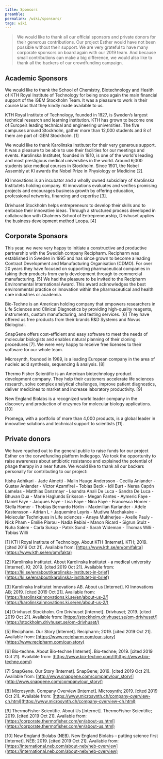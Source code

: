 ```yaml
---
title: Sponsors
preamble:
permalink: /wiki/sponsors/
tags: wiki
---
```


> We would like to thank all our official sponsors and private donors for their generous contributions. Our project Esther would have not been possible without their support. We are very grateful to have many corporate sponsors on board again with our 2019 team. And because small contributions can make a big difference, we would also like to thank all the backers of our crowdfunding campaign.

## Academic Sponsors

We would like to thank the School of Chemistry, Biotechnology and Health of KTH Royal Institute of Technology for being once again the main financial support of the iGEM Stockholm Team. It was a pleasure to work in their course labs that they kindly made available to us.

KTH Royal Institute of Technology, founded in 1827, is Sweden’s largest technical research and learning institution. KTH has grown to become one of Europe’s leading technical and engineering universities. The five campuses around Stockholm, gather more than 12,000 students and 8 of them are part of iGEM Stockholm. [1]

We would like to thank Karolinska Institutet for their very generous support. It was a pleasure to be able to use their facilities for our meetings and events. Karolinska Institutet, founded in 1810, is one of the world's leading and most prestigious medical universities in the world. Around 6,000 students take medical courses in Stockholm. Since 1901, the Nobel Assembly at KI awards the Nobel Prize in Physiology or Medicine [2].

KI Innovations is an incubator and a wholly owned subsidiary of Karolinska Institutets holding company. KI innovations evaluates and verifies promising projects and encourages business growth by offering education, professional networks, financing and expertise [3].

Drivhuset Stockholm helps entrepreneurs to develop their skills and to embrace their innovative ideas. Through a structured process developed in collaboration with Chalmers School of Entrepreneurship, Drivhuset applies the business development method Loopa. [4]

## Corporate Sponsors

This year, we were very happy to initiate a constructive and productive partnership with the Swedish company Recipharm. Recipharm was established in Sweden in 1995 and has since grown to become a leading Contract Development and Manufacturing Organisation (CDMO). For over 20 years they have focused on supporting pharmaceutical companies in taking their products from early development through to commercial manufacturing. [5] We had the pleasure to be invited to the Recipharm Environmental International Award. This award acknowledges the best environmental practice or innovation within the pharmaceutical and health care industries or academia.

Bio-Techne is an American holding company that empowers researchers in Life Sciences and Clinical Diagnostics by providing high-quality reagents, instruments, custom manufacturing, and testing services. [6] They have offered us free products from their brands R&D Systems and Novus Biological.

SnapGene offers cost-efficient and easy software to meet the needs of molecular biologists and enables natural planning of their cloning procedures [7]. We were very happy to receive free licenses to their software for our whole team.

Microsynth, founded in 1989, is a leading European company in the area of nucleic acid synthesis, sequencing & analysis. [8]

Thermo Fisher Scientific is an American biotechnology product development company. They help their customers accelerate life sciences research, solve complex analytical challenges, improve patient diagnostics, deliver medicines to market and increase laboratory productivity. [9]

New England Biolabs is a recognized world leader company in the discovery and production of enzymes for molecular biology applications. [10]

Promega, with a portfolio of more than 4,000 products, is a global leader in innovative solutions and technical support to scientists [11].

## Private donors

We have reached out to the general public to raise funds for our project Esther on the corwdfunding platform Indiegogo. We took the opportunity to raise awareness about antibiotic resistance and explained the potential of phage therapy in a near future. We would like to thank all our backers personally for contributing to our project:

Itisha Adhikari - Jade Aimetti - Malin Hauge Andersson - Cecilia Aniander - Gustav Aniander - Victor Azamfirei - Tobias Beck - Idil Burt - Nerea Capón Lamelas - Matthias Danzmayr - Leandra Anali De Luca - Sandra De Luca - Bhuvan Dua - Marie Haglunds Eriksson - Megan Fantes - Aymeric Faye - Daniel Faye - Jacques Faye - Lisa Faye - Nina Faye - Francesca Homer - Stella Homer - Thobias Bernardo Hörlin - Maximilian Karlander - Adele Kastensson - Adrian L - Jaquemine Leyris - Mudiwa Machakaire - Molecular Techniques in Life sciences - Anaya Mukherjee - Axelle Pauly - Nick Pham - Emilie Piarou - Nadia Rebiai - Manon Ricard - Sigrun Stulz - Nuha Salem - Carla Sukop - Patrik Sund - Sarah Wideman - Thomas Willi - Tobias Willi

[1] KTH Royal Institute of Technology. About KTH [Internet]. KTH; 2019. [cited 2019 Oct 21]. Available from: [https://www.kth.se/en/om/fakta](https://www.kth.se/en/om/fakta)

[2] Karolinska Institutet. About Karolinska Institutet - a medical university [Internet]. KI; 2019. [cited 2019 Oct 21]. Available from: [https://ki.se/en/about/karolinska-institutet-in-brief](https://ki.se/en/about/karolinska-institutet-in-brief)

[3] Karolinska Institutet Innovations AB. About us [Internet]. KI Innovations AB; 2019. [cited 2019 Oct 21]. Available from: [https://karolinskainnovations.ki.se/en/about-us-2/](https://karolinskainnovations.ki.se/en/about-us-2/)

[4] Drivhuset Stockholm. Om Drivhuset [Internet]. Drivhuset; 2019. [cited 2019 Oct 21]. Available from: [https://stockholm.drivhuset.se/om-drivhuset/](https://stockholm.drivhuset.se/om-drivhuset/)

[5] Recipharm. Our Story [Internet]. Recipharm; 2019. [cited 2019 Oct 21]. Available from: [https://www.recipharm.com/our-story](https://www.recipharm.com/our-story)

[6] Bio-techne. About Bio-techne [Internet]. Bio-techne; 2019. [cited 2019 Oct 21]. Available from: [https://www.bio-techne.com/](https://www.bio-techne.com/)

[7] SnapGene. Our Story [Internet]. SnapGene; 2019. [cited 2019 Oct 21]. Available from: [http://www.snapgene.com/company/our_story/](http://www.snapgene.com/company/our_story/)

[8] Microsynth. Company Overview [Internet]. Microsynth; 2019. [cited 2019 Oct 21]. Available from: [https://www.microsynth.ch/company-overview-ch.html](https://www.microsynth.ch/company-overview-ch.html)

[9] ThermoFisher Scientific. About Us [Internet]. ThermoFisher Scientific; 2019. [cited 2019 Oct 21]. Available from: [https://corporate.thermofisher.com/en/about-us.html](https://corporate.thermofisher.com/en/about-us.html)

[10] New England Biolabs (NEB). New England Biolabs – putting science first [Internet]. NEB; 2019. [cited 2019 Oct 21]. Available from: [https://international.neb.com/about-neb/neb-overview](https://international.neb.com/about-neb/neb-overview)
